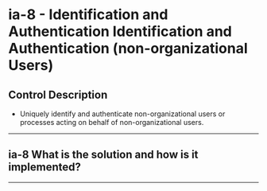 # ia-8 - Identification and Authentication Identification and Authentication (non-organizational Users)

## Control Description

- Uniquely identify and authenticate non-organizational users or processes acting on behalf of non-organizational users.

______________________________________________________________________

## ia-8 What is the solution and how is it implemented?

______________________________________________________________________
